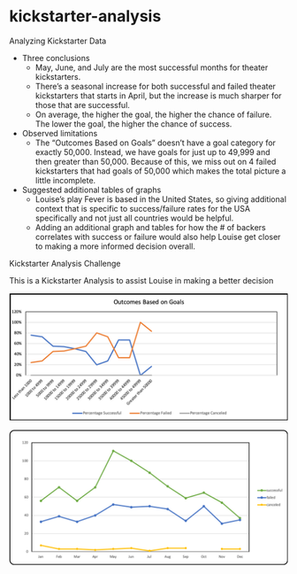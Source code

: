 # kickstarter-analysis

Analyzing Kickstarter Data
- Three conclusions
    - May, June, and July are the most successful months for theater kickstarters.
    - There’s a seasonal increase for both successful and failed theater kickstarters that starts in April, but the increase is much sharper for those that are successful.
    - On average, the higher the goal, the higher the chance of failure.   The lower the goal, the higher the chance of success.
- Observed limitations
    - The “Outcomes Based on Goals” doesn’t have a goal category for exactly 50,000.  Instead, we have goals for just up to 49,999 and then greater than 50,000.   Because of this, we miss out on 4 failed kickstarters that had goals of 50,000 which makes the total picture a little incomplete.
- Suggested additional tables of graphs
    - Louise’s play Fever is based in the United States, so giving additional context that is specific to success/failure rates for the USA specifically and not just all countries would be helpful.
    - Adding an additional graph and tables for how the # of backers correlates with success or failure would also help Louise get closer to making a more informed decision overall.
    
Kickstarter Analysis Challenge

This is a Kickstarter Analysis to assist Louise in making a better decision

![](Outcomes%20Based%20on%20Goals.png)

![](Outcomes%20Based%20on%20Launch%20Date.png)
